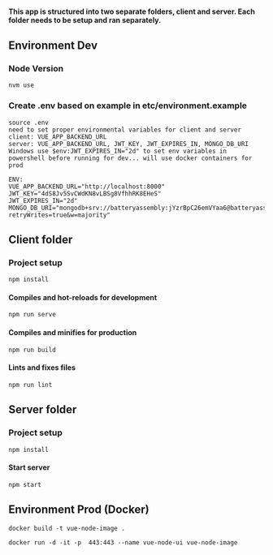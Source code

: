 #### This app is structured into two separate folders, client and server. Each folder needs to be setup and ran separately.

## Environment Dev

### Node Version
```
nvm use
```

### Create .env based on example in etc/environment.example
```
source .env
need to set proper environmental variables for client and server
client: VUE_APP_BACKEND_URL
server: VUE_APP_BACKEND_URL, JWT_KEY, JWT_EXPIRES_IN, MONGO_DB_URI
Windows use $env:JWT_EXPIRES_IN="2d" to set env variables in
powershell before running for dev... will use docker containers for prod

ENV:
VUE_APP_BACKEND_URL="http://localhost:8000"
JWT_KEY="4dS8Jv5SvCWdKN8vLBSg8VfhhRK8EHeS"
JWT_EXPIRES_IN="2d"
MONGO_DB_URI="mongodb+srv://batteryassembly:jYzrBpC26emVYaa6@batteryassembly.vcqm1.mongodb.net/myFirstDatabase?retryWrites=true&w=majority"
```

## Client folder
### Project setup
```
npm install
```

#### Compiles and hot-reloads for development
```
npm run serve
```

#### Compiles and minifies for production
```
npm run build
```

#### Lints and fixes files
```
npm run lint
```

## Server folder
### Project setup
```
npm install
```

#### Start server
```
npm start
```

## Environment Prod (Docker)

```
docker build -t vue-node-image .

docker run -d -it -p  443:443 --name vue-node-ui vue-node-image
```
